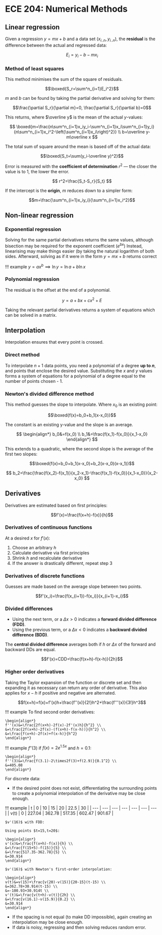 # ECE 204: Numerical Methods

## Linear regression

Given a regression $y=mx+b$ and a data set $(x_{i..n}, y_{i..n})$, the **residual** is the difference between the actual and regressed data:

$$E_i=y_i-b-mx_i$$

### Method of least squares

This method minimises the sum of the square of residuals.

$$\boxed{S_r=\sum^n_{i=1}E_i^2}$$

$m$ and $b$ can be found by taking the partial derivative and solving for them:

$$\frac{\partial S_r}{\partial m}=0, \frac{\partial S_r}{\partial b}=0$$

This returns, where $\overline y$ is the mean of the actual $y$-values:

$$
\boxed{m=\frac{n\sum^n_{i=1}x_iy_i-\sum^n_{i=1}x_i\sum^n_{i=1}y_i}{n\sum^n_{i=1}x_i^2-\left(\sum^n_{i=1}x_i\right)^2}} \\
b=\overline y-m\overline x
$$

The total sum of square around the mean is based off of the actual data:

$$\boxed{S_t=\sum(y_i-\overline y)^2}$$

Error is measured with the **coefficient of determination** $r^2$ — the closer the value is to 1, the lower the error.

$$
r^2=\frac{S_t-S_r}{S_t}
$$

If the intercept is the **origin**, $m$ reduces down to a simpler form:

$$m=\frac{\sum^n_{i=1}x_iy_i}{\sum^n_{i=1}x_i^2}$$

## Non-linear regression

### Exponential regression

Solving for the same partial derivatives returns the same values, although bisection may be required for the exponent coefficient ($e^{bx}$) Instead, linearising may make things easier (by taking the natural logarithm of both sides. Afterward, solving as if it were in the form $y=mx+b$ returns correct 

!!! example
    $y=ax^b\implies\ln y = \ln a + b\ln x$

### Polynomial regression

The residiual is the offset at the end of a polynomial.

$$y=a+bx+cx^2+E$$

Taking the relevant partial derivatives returns a system of equations which can be solved in a matrix.

## Interpolation

Interpolation ensures that every point is crossed.

### Direct method

To interpolate $n+1$ data points, you need a polynomial of a degree **up to $n$**, and points that enclose the desired value. Substituting the $x$ and $y$ values forms a system of equations for a polynomial of a degree equal to the number of points chosen - 1.

### Newton's divided difference method

This method guesses the slope to interpolate. Where $x_0$ is an existing point:

$$\boxed{f(x)=b_0+b_1(x-x_0)}$$

The constant is an existing y-value and the slope is an average.

$$
\begin{align*}
b_0&=f(x_0) \\
b_1&=\frac{f(x_1)-f(x_0)}{x_1-x_0}
\end{align*}
$$

This extends to a quadratic, where the second slope is the average of the first two slopes:

$$\boxed{f(x)=b_0+b_1(x-x_0)+b_2(x-x_0)(x-x_1)}$$

$$
b_2=\frac{\frac{f(x_2)-f(x_1)}{x_2-x_1}-\frac{f(x_1)-f(x_0)}{x_1-x_0}}{x_2-x_0}
$$

## Derivatives

Derivatives are estimated based on first principles:

$$f'(x)=\frac{f(x+h)-f(x)}{h}$$

### Derivatives of continuous functions

At a desired $x$ for $f'(x)$:

1. Choose an arbitrary $h$
2. Calculate derivative via first principles
3. Shrink $h$ and recalculate derivative
4. If the answer is drastically different, repeat step 3

### Derivatives of discrete functions

Guesses are made based on the average slope between two points.

$$f'(x_i)=\frac{f(x_{i+1})-f(x_i)}{x_{i+1}-x_i}$$

### Divided differences

- Using the next term, or a $\Delta x > 0$ indicates a **forward divided difference (FDD)**.
- Using the previous term, or a $\Delta x < 0$ indicates a **backward divided difference (BDD)**.

The **central divided difference** averages both if $h$ or $\Delta x$ of the forward and backward DDs are equal.

$$f'(x)=CDD=\frac{f(x+h)-f(x-h)}{2h}$$

### Higher order derivatives

Taking the Taylor expansion of the function or discrete set and then expanding it as necessary can return any order of derivative. This also applies for $x-h$ if positive and negative are alternated.

$$f(x+h)=f(x)+f'(x)h+\frac{f''(x)}{2!}h^2+\frac{f'''(x)}{3!}h^3$$

!!! example
    To find second order derivatives:
    
    \begin{align*}
    f''(x)&=\frac{2f(x+h)-2f(x)-2f'(x)h}{h^2} \\
    &=\frac{2f(x+h)-2f(x)-(f(x+h)-f(x-h))}{h^2} \\
    &=\frac{f(x+h)-2f(x)+f(x-h)}{h^2}
    \end{align*}

!!! example
    $f''(3)$ if $f(x)=2e^{1.5x}$ and $h=0.1$:
    
    \begin{align*}
    f''(3)&=\frac{f(3.1)-2\times2f(3)+f(2.9)}{0.1^2} \\
    &=405.08
    \end{align*}
    
For discrete data:

- If the desired point does not exist, differentiating the surrounding points to create a polynomial interpolation of the derivative may be close enough.

!!! example
    | t | 0 | 10 | 15 | 20 | 22.5 | 30 |
    | --- | --- | --- | --- | --- | --- | --- |
    | v(t) | 0 | 227.04 | 362.78 | 517.35 | 602.47 | 901.67 |
    
    $v'(16)$ with FDD:
    
    Using points $t=15,t=20$:
    
    \begin{align*}
    v'(x)&=\frac{f(x+h)-f(x)}{h} \\
    &=\frac{f(15+5)-f(15)}{5} \\
    &=\frac{517.35-362.78}{5} \\
    &=30.914
    \end{align*}
    
    $v'(16)$ with Newton's first-order interpolation:
    
    \begin{align*}
    v(t)&=v(15)+\frac{v(20)-v(15)}{20-15}(t-15) \\
    &=362.78+30.914(t-15) \\
    &=-100.93+30.914t \\
    v'(t)&=\frac{v(t+h)-v(t)}{2h} \\
    &=\frac{v(16.1)-v(15.9)}{0.2} \\
    &=30.914
    \end{align*}

- If the spacing is not equal (to make DD impossible), again creating an interpolation may be close enough.
- If data is noisy, regressing and then solving reduces random error.
    
